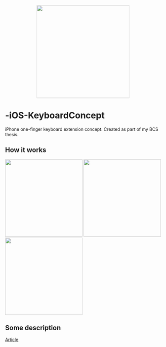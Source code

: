 <h3 align="center">
  <img src="Resources/KeyboardConceptIcon.png" width="300">
</h3>

# -iOS-KeyboardConcept

iPhone one-finger keyboard extension concept. Created as part of my BCS thesis.

## How it works

<p float="left">
	<img src="Resources/lettersUp.gif" width="250">
	<img src="Resources/letterByLetterUp.gif" width="250">
	<img src="Resources/wholeWordsUp.gif" width="250">
</p>

## Some description

[Article](ArticlePaper.pdf)
